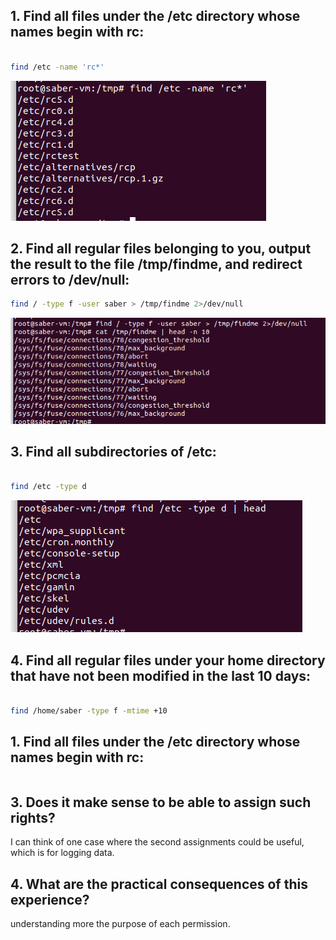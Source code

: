 ## 1. Find all files under the /etc directory whose names begin with rc:


```bash

find /etc -name 'rc*'
```
![Alt text](image.png)
## 2. Find all regular files belonging to you, output the result to the file /tmp/findme, and redirect errors to /dev/null:

```bash
find / -type f -user saber > /tmp/findme 2>/dev/null
```

![Alt text](image-1.png)
## 3. Find all subdirectories of /etc:


```bash

find /etc -type d
```

![Alt text](image-2.png)
## 4. Find all regular files under your home directory that have not been modified in the last 10 days:

```bash

find /home/saber -type f -mtime +10
```
## 1. Find all files under the /etc directory whose names begin with rc:

```bash


```

## 3. Does it make sense to be able to assign such rights?

I can think of one case where the second assignments could be useful, which is for logging data.

## 4. What are the practical consequences of this experience?

understanding more the purpose of each permission.